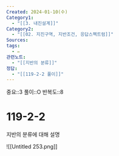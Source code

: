 ```yaml
---
Created: 2024-01-10(수)
Category1:
  - "[[3. 내진설계]]"
Category2:
  - "[[02. 지진구역, 지반조건, 응답스펙트럼]]"
Sources: 
tags:
  - ✏️
관련노트:
  - "[[지반의 분류]]"
정답:
  - "[[119-2-2 풀이]]"
---
```

중요::3
풀이::O
반복도::8

# 119-2-2

지반의 분류에 대해 설명

![[Untitled 253.png]]